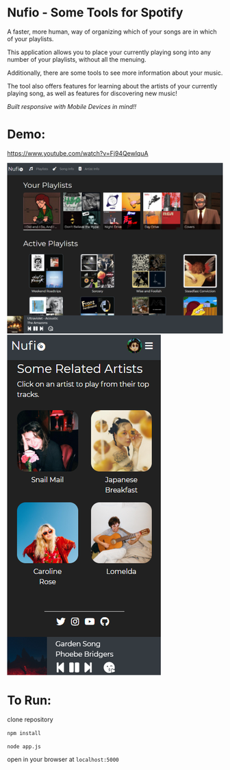 # Nufio - Some Tools for Spotify

A faster, more human, way of organizing which of your songs are in which of your playlists.

This application allows you to place your currently playing song into any number of your playlists, without all the menuing.

Additionally, there are some tools to see more information about your music.

The tool also offers features for learning about the artists of your currently playing song, as well as features for discovering new music!

*Built responsive with Mobile Devices in mind!!*

# Demo:
https://www.youtube.com/watch?v=Fj94QewlquA

![PC View](assets\screenshot.png)
![Mobile1](assets\mobile-artist-discover.png)

# To Run:

clone repository

`npm install`

`node app.js`

open in your browser at `localhost:5000`